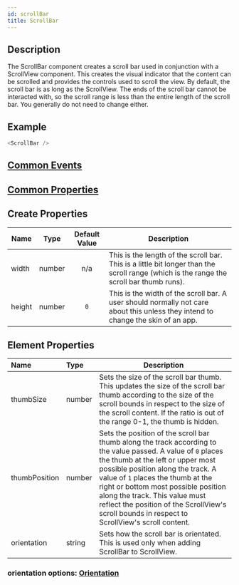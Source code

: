 ```yaml
---
id: scrollBar
title: ScrollBar
---
```


## Description

The ScrollBar component creates a scroll bar used in conjunction with a ScrollView component. This creates the visual indicator that the content can be scrolled and provides the controls used to scroll the view. By default, the scroll bar is as long as the ScrollView. The ends of the scroll bar cannot be interacted with, so the scroll range is less than the entire length of the scroll bar. You generally do not need to change either.

## Example

```javascript
<ScrollBar />
```

## [Common Events](../types/Events.md)

## [Common Properties](../types/Properties.md)

## Create Properties

| Name   | Type   | Default Value | Description                                                                                                                             |
| ------ | ------ | :-----------: | --------------------------------------------------------------------------------------------------------------------------------------- |
| width  | number |      n/a      | This is the length of the scroll bar. This is a little bit longer than the scroll range (which is the range the scroll bar thumb runs). |
| height | number |      `0`      | This is the width of the scroll bar. A user should normally not care about this unless they intend to change the skin of an app.        |

## Element Properties

| Name          | Type   | Description                                                                                                                                                                                                                                                                                                                                                                                            |
| :------------ | :----- | ------------------------------------------------------------------------------------------------------------------------------------------------------------------------------------------------------------------------------------------------------------------------------------------------------------------------------------------------------------------------------------------------------ |
| thumbSize     | number | Sets the size of the scroll bar thumb. This updates the size of the scroll bar thumb according to the size of the scroll bounds in respect to the size of the scroll content. If the ratio is out of the range 0-1, the thumb is hidden.                                                                                                                                                               |
| thumbPosition | number | Sets the position of the scroll bar thumb along the track according to the value passed. A value of `0` places the thumb at the left or upper most possible position along the track. A value of `1` places the thumb at the right or bottom most possible position along the track. This value must reflect the position of the ScrollView's scroll bounds in respect to ScrollView's scroll content. |
| orientation   | string | Sets how the scroll bar is orientated. This is used only when adding ScrollBar to ScrollView.                                                                                                                                                                                                                                                                                                          |

### orientation options: [Orientation](../types/Orientation.md)
